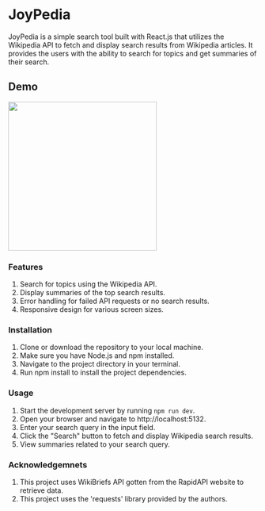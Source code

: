 # JoyPedia
JoyPedia is a simple search tool built with React.js that utilizes the Wikipedia API to fetch and display search results from Wikipedia articles. It provides the users with the ability to search for topics and get summaries of their search.

## Demo
<img height=300, src="JoyPedia.gif">

### Features
1. Search for topics using the Wikipedia API.
2. Display summaries of the top search results.
3. Error handling for failed API requests or no search results.
4. Responsive design for various screen sizes.


### Installation
1. Clone or download the repository to your local machine.
2. Make sure you have Node.js and npm installed.
3. Navigate to the project directory in your terminal.
4. Run npm install to install the project dependencies.

### Usage
1. Start the development server by running `npm run dev`.
2. Open your browser and navigate to http://localhost:5132.
3. Enter your search query in the input field.
4. Click the "Search" button to fetch and display Wikipedia search results.
5. View summaries related to your search query.

### Acknowledgemnets
1. This project uses WikiBriefs API gotten from the RapidAPI website to retrieve data.
2. This project uses the 'requests' library provided by the authors.




